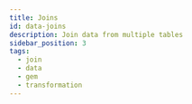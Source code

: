 ```yaml
---
title: Joins
id: data-joins
description: Join data from multiple tables
sidebar_position: 3
tags:
  - join
  - data
  - gem
  - transformation
---
```

